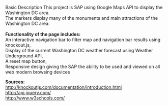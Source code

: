 Basic Description
This project is SAP using Google Maps API to display the Washington DC area.<br/>
The markers display many of the monuments and main attractions of the Washington DC area. <br/>
<br/>
<strong>Functionality of the page includes:</strong> <br/> 
	An interactive navigation bar to filter map and navigation bar results using knockout.js, <br/>
	Display of the current Washington DC weather forecast using Weather Underground API, <br/>
	A reset map button, <br/>
	Responsive design giving the SAP the ability to be used and viewed on all web modern browsing devices

<strong>Sources:</strong><br/>
http://knockoutjs.com/documentation/introduction.html<br/>
http://api.jquery.com/<br/>
http://www.w3schools.com/


